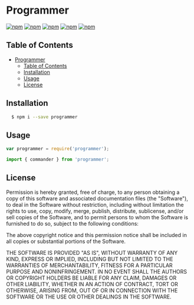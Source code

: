 <a id="markdown-programmer" name="programmer"></a>

# Programmer

[![npm](https://img.shields.io/npm/v/programmer.svg?style=plastic)](https://www.npmjs.com/package/programmer) [![npm](https://img.shields.io/npm/dw/programmer.svg?style=plastic)](https://www.npmjs.com/package/programmer) [![npm](https://img.shields.io/npm/dm/programmer.svg?style=plastic)](https://www.npmjs.com/package/programmer) [![npm](https://img.shields.io/npm/dy/programmer.svg?style=plastic)](https://www.npmjs.com/package/programmer) [![npm](https://img.shields.io/npm/dt/programmer.svg?style=plastic)](https://www.npmjs.com/package/programmer)

<a id="markdown-table-of-contents" name="table-of-contents"></a>

## Table of Contents

<!-- TOC -->

- [Programmer](#programmer)
  - [Table of Contents](#table-of-contents)
  - [Installation](#installation)
  - [Usage](#usage)
  - [License](#license)

<!-- /TOC -->

<a id="markdown-installation" name="installation"></a>

## Installation

```bash
  $ npm i --save programmer
```

<a id="markdown-usage" name="usage"></a>

## Usage

```js
var programmer = require('programmer');
```

```ts
import { commander } from 'programmer';
```

<a id="markdown-license" name="license"></a>

## License

Permission is hereby granted, free of charge, to any person obtaining a copy of this software and associated documentation files (the "Software"), to deal in the Software without restriction, including without limitation the rights to use, copy, modify, merge, publish, distribute, sublicense, and/or sell copies of the Software, and to permit persons to whom the Software is furnished to do so, subject to the following conditions:

The above copyright notice and this permission notice shall be included in all copies or substantial portions of the Software.

THE SOFTWARE IS PROVIDED "AS IS", WITHOUT WARRANTY OF ANY KIND, EXPRESS OR IMPLIED, INCLUDING BUT NOT LIMITED TO THE WARRANTIES OF MERCHANTABILITY, FITNESS FOR A PARTICULAR PURPOSE AND NONINFRINGEMENT. IN NO EVENT SHALL THE AUTHORS OR COPYRIGHT HOLDERS BE LIABLE FOR ANY CLAIM, DAMAGES OR OTHER LIABILITY, WHETHER IN AN ACTION OF CONTRACT, TORT OR OTHERWISE, ARISING FROM, OUT OF OR IN CONNECTION WITH THE SOFTWARE OR THE USE OR OTHER DEALINGS IN THE SOFTWARE.
